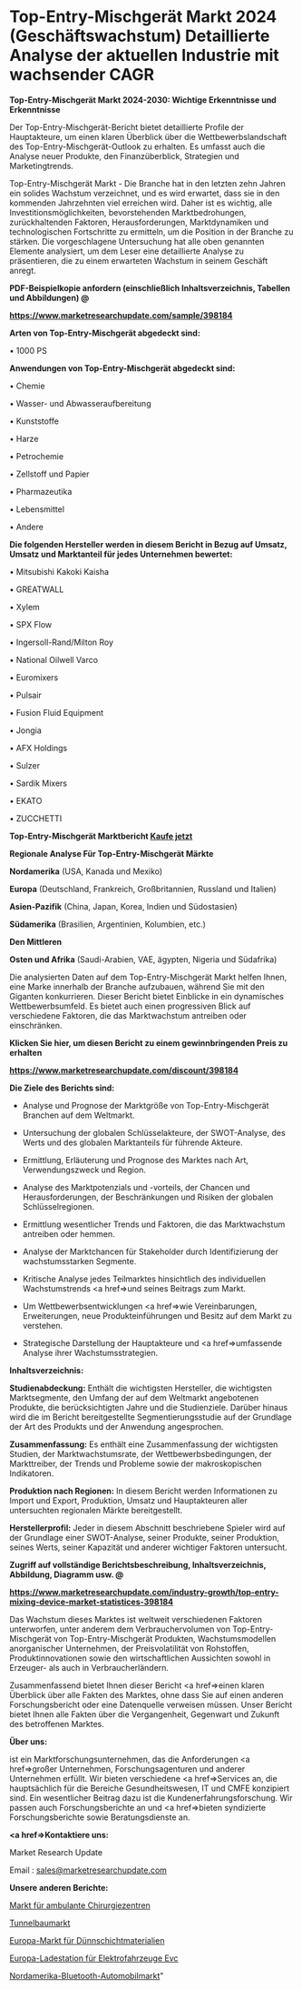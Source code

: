 # Top-Entry-Mischgerät Markt 2024 (Geschäftswachstum) Detaillierte Analyse der aktuellen Industrie mit wachsender CAGR

<strong>Top-Entry-Mischgerät Markt 2024-2030: Wichtige Erkenntnisse und Erkenntnisse</strong>

Der Top-Entry-Mischgerät-Bericht bietet detaillierte Profile der Hauptakteure, um einen klaren Überblick über die Wettbewerbslandschaft des Top-Entry-Mischgerät-Outlook zu erhalten. Es umfasst auch die Analyse neuer Produkte, den Finanzüberblick, Strategien und Marketingtrends.

Top-Entry-Mischgerät Markt - Die Branche hat in den letzten zehn Jahren ein solides Wachstum verzeichnet, und es wird erwartet, dass sie in den kommenden Jahrzehnten viel erreichen wird. Daher ist es wichtig, alle Investitionsmöglichkeiten, bevorstehenden Marktbedrohungen, zurückhaltenden Faktoren, Herausforderungen, Marktdynamiken und technologischen Fortschritte zu ermitteln, um die Position in der Branche zu stärken. Die vorgeschlagene Untersuchung hat alle oben genannten Elemente analysiert, um dem Leser eine detaillierte Analyse zu präsentieren, die zu einem erwarteten Wachstum in seinem Geschäft anregt.



<strong><b>PDF-Beispielkopie anfordern (einschließlich Inhaltsverzeichnis, Tabellen und Abbildungen) @ </b></strong>

<strong><a href=https://www.marketresearchupdate.com/sample/398184>

<strong>https://www.marketresearchupdate.com/sample/398184</u></a></strong></strong>



<strong>Arten von Top-Entry-Mischgerät abgedeckt sind:</strong>

• 1000 PS



<strong>Anwendungen von Top-Entry-Mischgerät abgedeckt sind:</strong>

• Chemie

• Wasser- und Abwasseraufbereitung

• Kunststoffe

• Harze

• Petrochemie

• Zellstoff und Papier

• Pharmazeutika

• Lebensmittel

• Andere



<strong>Die folgenden Hersteller werden in diesem Bericht in Bezug auf Umsatz, Umsatz und Marktanteil für jedes Unternehmen bewertet:</strong>

• Mitsubishi Kakoki Kaisha

• GREATWALL

• Xylem

• SPX Flow

• Ingersoll-Rand/Milton Roy

• National Oilwell Varco

• Euromixers

• Pulsair

• Fusion Fluid Equipment

• Jongia

• AFX Holdings

• Sulzer

• Sardik Mixers

• EKATO

• ZUCCHETTI



<strong>Top-Entry-Mischgerät Marktbericht <a href=https://www.marketresearchupdate.com/buynow/398184>Kaufe jetzt</a></strong>



<strong>Regionale Analyse Für Top-Entry-Mischgerät Märkte</strong>



<strong>Nordamerika</strong> (USA, Kanada und Mexiko)



<strong>Europa</strong> (Deutschland, Frankreich, Großbritannien, Russland und Italien)



<strong>Asien-Pazifik</strong> (China, Japan, Korea, Indien und Südostasien)



<strong>Südamerika</strong> (Brasilien, Argentinien, Kolumbien, etc.)



<strong>Den Mittleren</strong> 

<strong>Osten und Afrika</strong> (Saudi-Arabien, VAE, ägypten, Nigeria und Südafrika)

Die analysierten Daten auf dem Top-Entry-Mischgerät Markt helfen Ihnen, eine Marke innerhalb der Branche aufzubauen, während Sie mit den Giganten konkurrieren. Dieser Bericht bietet Einblicke in ein dynamisches Wettbewerbsumfeld. Es bietet auch einen progressiven Blick auf verschiedene Faktoren, die das Marktwachstum antreiben oder einschränken.



<strong>Klicken Sie hier, um diesen Bericht zu einem gewinnbringenden Preis zu erhalten
</strong>

<strong><a href=https://www.marketresearchupdate.com/discount/398184>https://www.marketresearchupdate.com/discount/398184</b></u></strong></a>



<strong>Die Ziele des Berichts sind:</strong>

- Analyse und Prognose der Marktgröße von Top-Entry-Mischgerät Branchen auf dem Weltmarkt.

- Untersuchung der globalen Schlüsselakteure, der SWOT-Analyse, des Werts und des globalen Marktanteils für führende Akteure.

- Ermittlung, Erläuterung und Prognose des Marktes nach Art, Verwendungszweck und Region.

- Analyse des Marktpotenzials und -vorteils, der Chancen und Herausforderungen, der Beschränkungen und Risiken der globalen Schlüsselregionen.

- Ermittlung wesentlicher Trends und Faktoren, die das Marktwachstum antreiben oder hemmen.

- Analyse der Marktchancen für Stakeholder durch Identifizierung der wachstumsstarken Segmente.

- Kritische Analyse jedes Teilmarktes hinsichtlich des individuellen Wachstumstrends <a href=>und</a> seines Beitrags zum Markt.

- Um Wettbewerbsentwicklungen <a href=>wie</a> Vereinbarungen, Erweiterungen, neue Produkteinführungen und Besitz auf dem Markt zu verstehen.

- Strategische Darstellung der Hauptakteure und <a href=>umfas</a>sende Analyse ihrer Wachstumsstrategien.



<strong>Inhaltsverzeichnis:</strong>



<strong>Studienabdeckung:</strong> Enthält die wichtigsten Hersteller, die wichtigsten Marktsegmente, den Umfang der auf dem Weltmarkt angebotenen Produkte, die berücksichtigten Jahre und die Studienziele. Darüber hinaus wird die im Bericht bereitgestellte Segmentierungsstudie auf der Grundlage der Art des Produkts und der Anwendung angesprochen.



<strong>Zusammenfassung:</strong> Es enthält eine Zusammenfassung der wichtigsten Studien, der Marktwachstumsrate, der Wettbewerbsbedingungen, der Markttreiber, der Trends und Probleme sowie der makroskopischen Indikatoren.



<strong>Produktion nach Regionen:</strong> In diesem Bericht werden Informationen zu Import und Export, Produktion, Umsatz und Hauptakteuren aller untersuchten regionalen Märkte bereitgestellt.



<strong>Herstellerprofil:</strong> Jeder in diesem Abschnitt beschriebene Spieler wird auf der Grundlage einer SWOT-Analyse, seiner Produkte, seiner Produktion, seines Werts, seiner Kapazität und anderer wichtiger Faktoren untersucht.



<strong><b>Zugriff auf vollständige Berichtsbeschreibung, Inhaltsverzeichnis, Abbildung, Diagramm usw. @ </b></strong>

<strong><a href=https://www.marketresearchupdate.com/industry-growth/top-entry-mixing-device-market-statistices-398184>https://www.marketresearchupdate.com/industry-growth/top-entry-mixing-device-market-statistices-398184</a></strong>

Das Wachstum dieses Marktes ist weltweit verschiedenen Faktoren unterworfen, unter anderem dem Verbrauchervolumen von Top-Entry-Mischgerät von Top-Entry-Mischgerät Produkten, Wachstumsmodellen anorganischer Unternehmen, der Preisvolatilität von Rohstoffen, Produktinnovationen sowie den wirtschaftlichen Aussichten sowohl in Erzeuger- als auch in Verbraucherländern.

Zusammenfassend bietet Ihnen dieser Bericht <a href=>einen</a> klaren Überblick über alle Fakten des Marktes, ohne dass Sie auf einen anderen Forschungsbericht oder eine Datenquelle verweisen müssen. Unser Bericht bietet Ihnen alle Fakten über die Vergangenheit, Gegenwart und Zukunft des betroffenen Marktes.



<strong>Über uns:</strong>

 ist ein Marktforschungsunternehmen, das die Anforderungen <a href=>großer</a> Unternehmen, Forschungsagenturen und anderer Unternehmen erfüllt. Wir bieten verschiedene <a href=>Services</a> an, die hauptsächlich für die Bereiche Gesundheitswesen, IT und CMFE konzipiert sind. Ein wesentlicher Beitrag dazu ist die Kundenerfahrungsforschung. Wir passen auch Forschungsberichte an und <a href=>bieten</a> syndizierte Forschungsberichte sowie Beratungsdienste an.



<strong><a href=>Kontaktiere uns:</a></strong>

Market Research Update

Email : sales@marketresearchupdate.com



<strong>Unsere anderen Berichte:</strong>

<a href=https://www.linkedin.com/pulse/ambulatory-surgery-centre-market-2023-challenges-business>Markt für ambulante Chirurgiezentren</a>

<a href=https://www.linkedin.com/pulse/tunnel-construction-market-size-emerging-trends-consumption>Tunnelbaumarkt</a>

<a href=https://www.linkedin.com/pulse/europe-thin-film-material-market-size-register-high>Europa-Markt für Dünnschichtmaterialien</a>

<a href=https://www.linkedin.com/pulse/europe-electric-vehicle-charchargepoint-evc>Europa-Ladestation für Elektrofahrzeuge Evc</a>

<a href=https://www.linkedin.com/pulse/north-america-bluetooth-automotive-market-trends>Nordamerika-Bluetooth-Automobilmarkt</a>"
